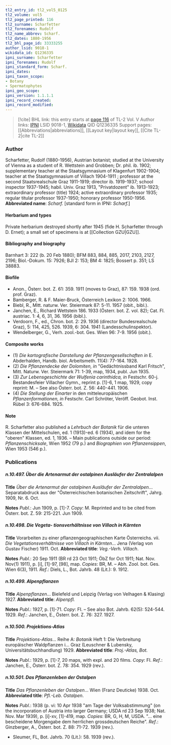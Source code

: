 ```yaml
---
tl2_entry_id: tl2_vol5_0125
tl2_volume: vol5
tl2_page_printed: 116
tl2_surname: Scharfetter
tl2_forenames: Rudolf
tl2_name_abbrev: Scharf.
tl2_dates: 1880-1956
tl2_bhl_page_id: 33333255
author_lsid: 9018-1
wikidata_id: Q1236335
ipni_surname: Scharfetter
ipni_forenames: Rudolf
ipni_standard_form: Scharf.
ipni_dates: 
ipni_taxon_scope: 
- Botany
- Spermatophytes
ipni_geo_scope: 
ipni_version: 1.1.1.1
ipni_record_created: 
ipni_record_modified:
---
```


> [!cite] BHL link: this entry starts at [page 116](https://www.biodiversitylibrary.org/page/33333255) of TL-2 Vol. V
> Author links: [IPNI](https://www.ipni.org/a/9018-1) LSID 9018-1, [Wikidata](https://www.wikidata.org/wiki/Q1236335) QID Q1236335
> Support pages: [[Abbreviations|abbreviations]], [[Layout key|layout key]], [[Cite TL-2|cite TL-2]]

### Author

Scharfetter, Rudolf (1880-1956), Austrian botanist; studied at the University of Vienna as a student of R. Wettstein and Grobben; Dr. phil. ib. 1902; supplementary teacher at the Staatsgymnasium of Klagenfurt 1902-1904; teacher at the Staatsgymnasium of Villach 1904-1911 ; professor at the second Staatsrealschule Graz 1911-1919; director ib. 1919-1937; school inspector 1937-1945; habil. Univ. Graz 1913, "Privatdozent" ib. 1913-1923; extraordinary professor (title) 1924; active extraordinary professor 1935; regular titular professor 1937-1950; honorary professor 1950-1956. 
**Abbreviated name**: *Scharf.* \[standard form in IPNI: *Scharf.*\]

#### Herbarium and types

Private herbarium destroyed shortly after 1945 (fide H. Scharfetter through D. Ernet); a small set of specimens is at [[Collection GZU|GZU]].

#### Bibliography and biography

Barnhart 3: 222 (b. 20 Feb 1880); BFM 883, 884, 885, 2017, 2103, 2127, 2196; Biol.-Dokum. 15: 7926; BJI 2: 153; BM 4: 1825; Bossert p. 351; LS 38883.

#### Biofile

- Anon., Österr. bot. Z. 61: 359. 1911 (moves to Graz), 87: 159. 1938 (ord. prof. Graz).
- Bamberger, R. & F. Maier-Bruck, Österreich Lexikon 2: 1006. 1966.
- Biebl, R., Mitt. naturw. Ver. Steiermark 87: 5-11. 1957 (obit., bibl.).
- Janchen, E., Richard Wettstein 186. 1933 (Österr. bot. Z. vol. 82); Cat. Fl. austriac. 1: 4, 6, 31, 36. 1956 (bibl.).
- Verdoorn, F., ed., Chron. bot. 2: 29. 1936 (director Bundesrealschule Graz), 5: 114, 425, 526. 1939, 6: 304. 1941 (Landesschulinspektor).
- Wendelberger, G., Verh. zool.-bot. Ges. Wien 96: 7-9. 1956 (obit.).

#### Composite works

- (1) *Die kartografische Darstellung der Pflanzengesellschaften in* E. Abderhalden, Handb. biol. Arbeitsmeth. 11(4): 77-164. 1928.
- (2) *Die Pflanzendecke der Dolomiten, in* "Gedächtnissband Karl Fritsch", Mitt. Naturw. Ver. Steiermark 71: 1-39, map, 1934, publ. Jun 1935.
- (3) *Zur Lebensgeschichte der Wulfenia carinthidca, in* Festschr. 60-j. Bestandesfeier Villacher Gymn., reprint p. \[1\]-6, 1 map, 1929, copy reprint: M. – See also Österr. bot. Z. 56: 440-441. 1906.
- (4) *Die Stellung der Einarter* in den mitteleuropäischen *Pflanzenformationen, in* Festschr. Carl Schröter, Veröff. Geobot. Inst. Rübel 3: 676-684. 1925.

#### Note

R. Scharfetter also published a *Lehrbuch der Botanik* für die unteren Klassen der Mittelschulen, ed. 1 (1913)-ed. 6 (1934), and idem for the "oberen" Klassen, ed. 1, 1936. – Main publications outside our period: *Pflanzenschicksale*, Wien 1952 (79 p.) and *Biographien von Pflanzensippen*, Wien 1953 (546 p.).

### Publications

##### n.10.497. Über die Artenarmut der ostalpinen Ausläufer der Zentralalpen

**Title**
*Über die Artenarmut der ostalpinen Ausläufer der Zentralalpen*... Separatabdruck aus der "Österreichischen botanischen Zeitschrift", Jahrg. 1909, Nr. 6. Oct.

**Notes**
*Publ*.: Jun 1909, p. \[1\]-7. *Copy*: M. Reprinted and to be cited from Österr. bot. Z. 59: 215-221. Jun 1909.

##### n.10.498. Die Vegeta- tionsverhältnisse von Villach in Kärnten

**Title**
Vorarbeiten zu einer pflanzengeographischen Karte Österreichs. vii. *Die Vegetationsverhältnisse von Villach in Kärnten*... Jena (Verlag von Gustav Fischer) 1911. Oct.
**Abbreviated title**: *Veg.-Verh. Villach*.

**Notes**
*Publ*.: 20 Sep 1911 (BR rd 23 Oct 1911; ÖbZ for Oct 1911; Nat. Nov. Nov(1) 1911), p. \[i\], \[1\]-97, \[98\], map. *Copies*: BR, M. – Abh. Zool. bot. Ges. Wien 6(3), 1911.
*Ref*.: Diels, L., Bot. Jahrb. 48 (Lit.): 9. 1912.

##### n.10.499. Alpenpflanzen

**Title**
*Alpenpflanzen*... Bielefeld und Leipzig (Verlag von Velhagen & Klasing) 1927.
**Abbreviated title**: *Alpenpfl.*

**Notes**
*Publ*.: 1927, p. \[1\]-71. *Copy*: FI. – See also Bot. Jahrb. 62(5): 524-544. 1929.
*Ref*.: Janchen, E., Österr. bot. Z. 76: 327. 1927.

##### n.10.500. Projektions-Atlas

**Title**
*Projektions-Atlas*... Reihe A: *Botanik* Heft 1: Die Verbreitung europäischer Waldpflanzen i... Graz (Leuschner & Lubensky, Universitätsbuchhandlung) 1929.
**Abbreviated title**: *Proj.-Atlas, Bot.*

**Notes**
*Publ*.: 1929, p. \[1\]-7, 20 maps, with expl. and 20 films. *Copy*: FI.
*Ref*.: Janchen, E., Österr. bot. Z. 78: 354. 1929 (rev.).

##### n.10.501. Das Pflanzenleben der Ostalpen

**Title**
*Das Pflanzenleben der Ostalpen*... Wien (Franz Deuticke) 1938. Oct.
**Abbreviated title**: *Pfl.-Leb. Ostalpen*.

**Notes**
*Publ*.: 1938 (p. vi: 10 Apr 1938 "am Tage der Volksabstimmung" (on the incorporation of Austria into larger Germany; USDA rd 23 Sep 1938; Nat. Nov. Mar 1939), p. \[i\]-xv, \[1\]-419, map. *Copies*: BR, G, H, M, USDA. "... eine bescheidene Morgengabe dem herrlichen grossdeutschen Reiche".
*Ref*.: Ginzberger, A., Österr. bot. Z. 88: 71-72. 1939 (rev.).
- Sleumer, FL, Bot. Jahrb. 70 (Lit.): 58. 1939 (rev.).

